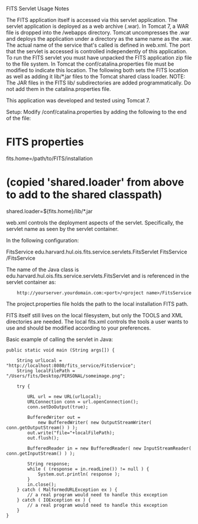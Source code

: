 
FITS Servlet Usage Notes

The FITS application itself is accessed via this servlet application. The servlet application is deployed as a web archive (.war). In Tomcat 7, a WAR file 
is dropped into the /webapps directory. Tomcat uncompresses the .war and deploys the application under a directory as the same name as the .war. The
actual name of the service that's called is defined in web.xml. The port that the servlet is accessed is controlled independently of this application.
To run the FITS servlet you must have unpacked the FITS application zip file to the file system. In Tomcat the conf/catalina.properties file must be modified
to indicate this location. The following both sets the FITS location as well as adding it lib/*.jar files to the Tomcat shared class loader. NOTE: The JAR files
in the FITS lib/ subdirectories are added programmatically. Do not add them in the catalina.properties file.

This application was developed and tested using Tomcat 7.

Setup:
Modify <Tomcat Home>/conf/catalina.properties by adding the following to the end of the file:
# FITS properties
fits.home=/path/to/FITS/installation
# (copied 'shared.loader' from above to add to the shared classpath)
shared.loader=${fits.home}/lib/*.jar


web.xml controls the deployment aspects of the servlet. Specifically, the servlet name as seen by the servlet container.

In the following configuration:

  <servlet>
    <servlet-name>FitsService</servlet-name>
    <servlet-class>edu.harvard.hul.ois.fits.service.servlets.FitsServlet</servlet-class>
  </servlet>
  <servlet-mapping>
    <servlet-name>FitsService</servlet-name>
    <url-pattern>/FitsService</url-pattern>
  </servlet-mapping>

The name of the Java class is edu.harvard.hul.ois.fits.service.servlets.FitsServlet and is referenced in the servlet container as:

		http://yourserver.yourdomain.com:<port>/<project name>/FitsService

The project.properties file holds the path to the local installation FITS path.

FITS itself still lives on the local filesystem, but only the TOOLS and XML directories are needed.
The local fits.xml controls the tools a user wants to use and should be modified according to your preferences.

Basic example of calling the servlet in Java:



	public static void main (String args[]) { 
		
        String urlLocal = "http://localhost:8080/fits_service/FitsService";
        String localFilePath = "/Users/fits/Desktop/PERSONAL/someimage.png";
        
        try {
            
            URL url = new URL(urlLocal);
            URLConnection conn = url.openConnection();
            conn.setDoOutput(true);
            
            BufferedWriter out = 
                new BufferedWriter( new OutputStreamWriter( conn.getOutputStream() ) );
            out.write("file="+localFilePath);
            out.flush();
            
            BufferedReader in = new BufferedReader( new InputStreamReader( conn.getInputStream() ) );
            
            String response;
            while ( (response = in.readLine()) != null ) {
                System.out.println( response );
            }
            in.close();
        } catch ( MalformedURLException ex ) {
            // a real program would need to handle this exception
        } catch ( IOException ex ) {
            // a real program would need to handle this exception
        }
	}

